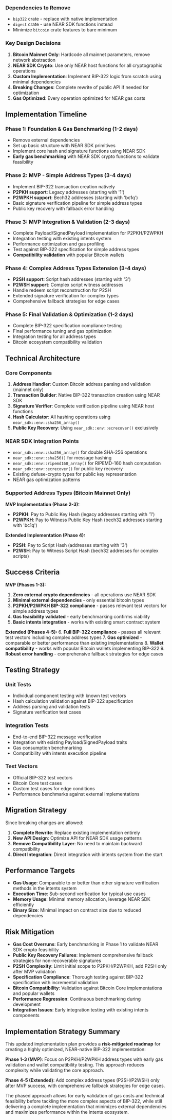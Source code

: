 
### Dependencies to Remove
- `bip322` crate - replace with native implementation
- `digest` crate - use NEAR SDK functions instead
- Minimize `bitcoin` crate features to bare minimum

### Key Design Decisions

1. **Bitcoin Mainnet Only**: Hardcode all mainnet parameters, remove network abstraction
2. **NEAR SDK Crypto**: Use only NEAR host functions for all cryptographic operations
3. **Custom Implementation**: Implement BIP-322 logic from scratch using minimal dependencies
4. **Breaking Changes**: Complete rewrite of public API if needed for optimization
5. **Gas Optimized**: Every operation optimized for NEAR gas costs

## Implementation Timeline

### Phase 1: Foundation & Gas Benchmarking (1-2 days)
- Remove external dependencies
- Set up basic structure with NEAR SDK primitives
- Implement core hash and signature functions using NEAR SDK
- **Early gas benchmarking** with NEAR SDK crypto functions to validate feasibility

### Phase 2: MVP - Simple Address Types (3-4 days)  
- Implement BIP-322 transaction creation natively
- **P2PKH support**: Legacy addresses (starting with '1')
- **P2WPKH support**: Bech32 addresses (starting with 'bc1q')
- Basic signature verification pipeline for simple address types
- Public key recovery with fallback error handling

### Phase 3: MVP Integration & Validation (2-3 days)
- Complete Payload/SignedPayload implementation for P2PKH/P2WPKH
- Integration testing with existing intents system
- Performance optimization and gas profiling
- Test against BIP-322 specification for simple address types
- **Compatibility validation** with popular Bitcoin wallets

### Phase 4: Complex Address Types Extension (3-4 days)
- **P2SH support**: Script hash addresses (starting with '3') 
- **P2WSH support**: Complex script witness addresses
- Handle redeem script reconstruction for P2SH
- Extended signature verification for complex types
- Comprehensive fallback strategies for edge cases

### Phase 5: Final Validation & Optimization (1-2 days)
- Complete BIP-322 specification compliance testing
- Final performance tuning and gas optimization
- Integration testing for all address types
- Bitcoin ecosystem compatibility validation

## Technical Architecture

### Core Components

1. **Address Handler**: Custom Bitcoin address parsing and validation (mainnet only)
2. **Transaction Builder**: Native BIP-322 transaction creation using NEAR SDK
3. **Signature Verifier**: Complete verification pipeline using NEAR host functions
4. **Hash Calculator**: All hashing operations using `near_sdk::env::sha256_array()`
5. **Public Key Recovery**: Using `near_sdk::env::ecrecover()` exclusively

### NEAR SDK Integration Points

- `near_sdk::env::sha256_array()` for double SHA-256 operations
- `near_sdk::env::sha256()` for message hashing
- `near_sdk::env::ripemd160_array()` for RIPEMD-160 hash computation
- `near_sdk::env::ecrecover()` for public key recovery
- Existing defuse-crypto types for public key representation
- NEAR gas optimization patterns

### Supported Address Types (Bitcoin Mainnet Only)

**MVP Implementation (Phase 2-3):**
- **P2PKH**: Pay to Public Key Hash (legacy addresses starting with '1')
- **P2WPKH**: Pay to Witness Public Key Hash (bech32 addresses starting with 'bc1q')

**Extended Implementation (Phase 4):**
- **P2SH**: Pay to Script Hash (addresses starting with '3')
- **P2WSH**: Pay to Witness Script Hash (bech32 addresses for complex scripts)

## Success Criteria

**MVP (Phases 1-3):**
1. **Zero external crypto dependencies** - all operations use NEAR SDK
2. **Minimal external dependencies** - only essential bitcoin types
3. **P2PKH/P2WPKH BIP-322 compliance** - passes relevant test vectors for simple address types
4. **Gas feasibility validated** - early benchmarking confirms viability
5. **Basic intents integration** - works with existing smart contract system

**Extended (Phases 4-5):**
6. **Full BIP-322 compliance** - passes all relevant test vectors including complex address types
7. **Gas optimized** - comparable or better performance than existing implementations
8. **Wallet compatibility** - works with popular Bitcoin wallets implementing BIP-322
9. **Robust error handling** - comprehensive fallback strategies for edge cases

## Testing Strategy

### Unit Tests
- Individual component testing with known test vectors
- Hash calculation validation against BIP-322 specification
- Address parsing and validation tests
- Signature verification test cases

### Integration Tests
- End-to-end BIP-322 message verification
- Integration with existing Payload/SignedPayload traits
- Gas consumption benchmarking
- Compatibility with intents execution pipeline

### Test Vectors
- Official BIP-322 test vectors
- Bitcoin Core test cases
- Custom test cases for edge conditions
- Performance benchmarks against external implementations

## Migration Strategy

Since breaking changes are allowed:

1. **Complete Rewrite**: Replace existing implementation entirely
2. **New API Design**: Optimize API for NEAR SDK usage patterns
3. **Remove Compatibility Layer**: No need to maintain backward compatibility
4. **Direct Integration**: Direct integration with intents system from the start

## Performance Targets

- **Gas Usage**: Comparable to or better than other signature verification methods in the intents system
- **Execution Time**: Sub-second verification for typical use cases
- **Memory Usage**: Minimal memory allocation, leverage NEAR SDK efficiently
- **Binary Size**: Minimal impact on contract size due to reduced dependencies

## Risk Mitigation

- **Gas Cost Overruns**: Early benchmarking in Phase 1 to validate NEAR SDK crypto feasibility
- **Public Key Recovery Failures**: Implement comprehensive fallback strategies for non-recoverable signatures
- **P2SH Complexity**: Limit initial scope to P2PKH/P2WPKH, add P2SH only after MVP validation
- **Specification Compliance**: Thorough testing against BIP-322 specification with incremental validation
- **Bitcoin Compatibility**: Validation against Bitcoin Core implementations and popular wallets
- **Performance Regression**: Continuous benchmarking during development
- **Integration Issues**: Early integration testing with existing intents components

## Implementation Strategy Summary

This updated implementation plan provides a **risk-mitigated roadmap** for creating a highly optimized, NEAR-native BIP-322 implementation:

**Phase 1-3 (MVP)**: Focus on P2PKH/P2WPKH address types with early gas validation and wallet compatibility testing. This approach reduces complexity while validating the core approach.

**Phase 4-5 (Extended)**: Add complex address types (P2SH/P2WSH) only after MVP success, with comprehensive fallback strategies for edge cases.

The phased approach allows for early validation of gas costs and technical feasibility before tackling the more complex aspects of BIP-322, while still delivering a complete implementation that minimizes external dependencies and maximizes performance within the intents ecosystem.
